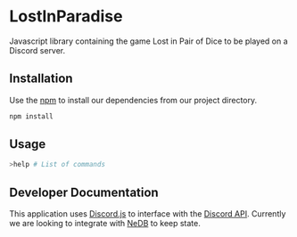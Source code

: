 # LostInParadise

Javascript library containing the game Lost in Pair of Dice to be played on a Discord server.

## Installation

Use the [npm](https://docs.npmjs.com/) to install our dependencies from our project directory.

```bash
npm install
```

## Usage
```bash
>help # List of commands
```

## Developer Documentation

This application uses [Discord.js](https://discord.js.org/#/) to interface with the [Discord API](https://discord.com/developers/docs/intro). Currently we are looking to integrate with [NeDB](https://github.com/louischatriot/nedb) to keep state.